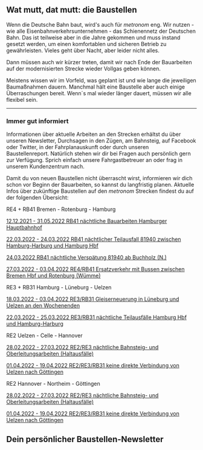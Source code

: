 Wat mutt, dat mutt: die Baustellen
----------

Wenn die Deutsche Bahn baut, wird's auch für *metronom* eng.
Wir nutzen - wie alle Eisenbahnverkehrsunternehmen - das Schienennetz der Deutschen Bahn. Das ist teilweise aber in die Jahre gekommen und muss instand gesetzt werden, um einen komfortablen und sicheren Betrieb zu gewährleisten. Vieles geht über Nacht, aber leider nicht alles.

Dann müssen auch wir kürzer treten, damit wir nach Ende der Bauarbeiten auf der modernisierten Strecke wieder Vollgas geben können.

Meistens wissen wir im Vorfeld, was geplant ist und wie lange die jeweiligen Baumaßnahmen dauern. Manchmal hält eine Baustelle aber auch einige Überraschungen bereit. Wenn´s mal wieder länger dauert, müssen wir alle flexibel sein.

---

### Immer gut informiert ###

Informationen über aktuelle Arbeiten an den Strecken erhältst du über unseren Newsletter, Durchsagen in den Zügen, am Bahnsteig, auf Facebook oder Twitter, in der Fahrplanauskunft oder durch unseren Baustellenreport. Natürlich stehen wir dir bei Fragen auch persönlich gern zur Verfügung. Sprich einfach unsere Fahrgastbetreuer an oder frag in unserem Kundenzentrum nach.

Damit du von neuen Baustellen nicht überrascht wirst, informieren wir dich schon vor Beginn der Bauarbeiten, so kannst du langfristig planen. Aktuelle Infos über zukünftige Baustellen auf den *metronom* Strecken findest du auf der folgenden Übersicht:

RE4 + RB41 Bremen - Rotenburg - Hamburg

[12.12.2021 - 31.05.2022 RB41 nächtliche Bauarbeiten Hamburger Hauptbahnhof](https://www.der-metronom.de/baustellen/rb41-naechtliche-bauarbeiten-hamburger-hauptbahnhof/)

[22.03.2022 - 24.03.2022 RB41 nächtlicher Teilausfall 81940 zwischen Hamburg-Harburg und Hamburg Hbf](https://www.der-metronom.de/baustellen/rb41-naechtlicher-teilausfall-81940-zwischen-hamburg-harburg-und-hamburg-hbf/)

[24.03.2022 RB41 nächtliche Verspätung 81940 ab Buchholz (N.)](https://www.der-metronom.de/baustellen/rb41-naechtliche-verspaetung-81940/)

[27.03.2022 - 03.04.2022 RE4/RB41 Ersatzverkehr mit Bussen zwischen Bremen Hbf und Rotenburg (Wümme)](https://www.der-metronom.de/baustellen/re4-rb41-ersatzverkehr-mit-bussen-zwischen-bremen-hbf-und-rotenburg-wuemme/)

RE3 + RB31 Hamburg - Lüneburg - Uelzen

[18.03.2022 - 03.04.2022 RE3/RB31 Gleiserneuerung in Lüneburg und Uelzen an den Wochenenden](https://www.der-metronom.de/baustellen/re3-rb31-gleiserneuerung-in-lueneburg-und-uelzen-an-den-wochenenden/)

[22.03.2022 - 25.03.2022 RE3/RB31 nächtliche Teilausfälle Hamburg Hbf und Hamburg-Harburg](https://www.der-metronom.de/baustellen/rb31-naechtlicher-teilausfall-81645-hamburg-hbf-und-hamburg-harburg/)

RE2 Uelzen - Celle - Hannover

[28.02.2022 - 27.03.2022 RE2/RE3 nächtliche Bahnsteig- und Oberleitungsarbeiten (Haltausfälle)](https://www.der-metronom.de/baustellen/re2-re3-naechtliche-bahnsteig-und-oberleitungsarbeiten-haltausfaelle/)

[01.04.2022 - 19.04.2022 RE2/RE3/RB31 keine direkte Verbindung von Uelzen nach Göttingen](https://www.der-metronom.de/baustellen/re2-re3-rb31-keine-direkte-verbindung-von-uelzen-nach-goettingen/)

RE2 Hannover - Northeim - Göttingen

[28.02.2022 - 27.03.2022 RE2/RE3 nächtliche Bahnsteig- und Oberleitungsarbeiten (Haltausfälle)](https://www.der-metronom.de/baustellen/re2-re3-naechtliche-bahnsteig-und-oberleitungsarbeiten-haltausfaelle-1/)

[01.04.2022 - 19.04.2022 RE2/RE3/RB31 keine direkte Verbindung von Uelzen nach Göttingen](https://www.der-metronom.de/baustellen/re2-re3-rb31-keine-direkte-verbindung-von-uelzen-nach-goettingen-1/)

Dein persönlicher Baustellen-Newsletter
----------
